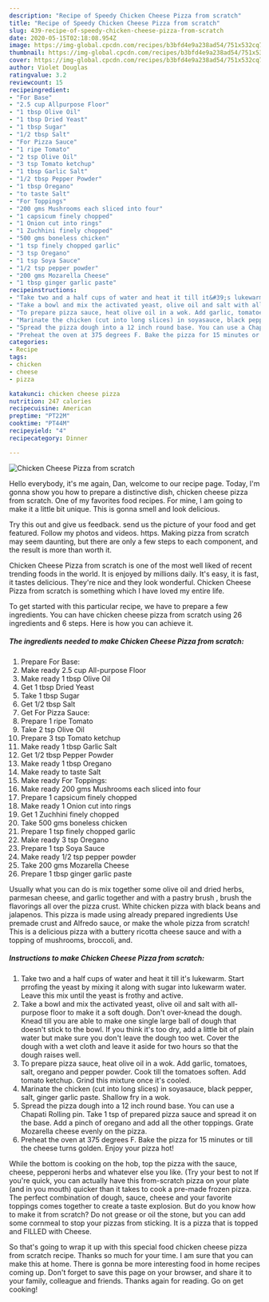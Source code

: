 ```yaml
---
description: "Recipe of Speedy Chicken Cheese Pizza from scratch"
title: "Recipe of Speedy Chicken Cheese Pizza from scratch"
slug: 439-recipe-of-speedy-chicken-cheese-pizza-from-scratch
date: 2020-05-15T02:18:08.954Z
image: https://img-global.cpcdn.com/recipes/b3bfd4e9a238ad54/751x532cq70/chicken-cheese-pizza-from-scratch-recipe-main-photo.jpg
thumbnail: https://img-global.cpcdn.com/recipes/b3bfd4e9a238ad54/751x532cq70/chicken-cheese-pizza-from-scratch-recipe-main-photo.jpg
cover: https://img-global.cpcdn.com/recipes/b3bfd4e9a238ad54/751x532cq70/chicken-cheese-pizza-from-scratch-recipe-main-photo.jpg
author: Violet Douglas
ratingvalue: 3.2
reviewcount: 15
recipeingredient:
- "For Base"
- "2.5 cup Allpurpose Floor"
- "1 tbsp Olive Oil"
- "1 tbsp Dried Yeast"
- "1 tbsp Sugar"
- "1/2 tbsp Salt"
- "For Pizza Sauce"
- "1 ripe Tomato"
- "2 tsp Olive Oil"
- "3 tsp Tomato ketchup"
- "1 tbsp Garlic Salt"
- "1/2 tbsp Pepper Powder"
- "1 tbsp Oregano"
- "to taste Salt"
- "For Toppings"
- "200 gms Mushrooms each sliced into four"
- "1 capsicum finely chopped"
- "1 Onion cut into rings"
- "1 Zuchhini finely chopped"
- "500 gms boneless chicken"
- "1 tsp finely chopped garlic"
- "3 tsp Oregano"
- "1 tsp Soya Sauce"
- "1/2 tsp pepper powder"
- "200 gms Mozarella Cheese"
- "1 tbsp ginger garlic paste"
recipeinstructions:
- "Take two and a half cups of water and heat it till it&#39;s lukewarm. Start prrofing the yeast by mixing it along with sugar into lukewarm water. Leave this mix until the yeast is frothy and active."
- "Take a bowl and mix the activated yeast, olive oil and salt with all-purpose floor to make it a soft dough. Don&#39;t over-knead the dough. Knead till you are able to make one single large ball of dough that doesn&#39;t stick to the bowl. If you think it&#39;s too dry, add a little bit of plain water but make sure you don&#39;t leave the dough too wet. Cover the dough with a wet cloth and leave it aside for two hours so that the dough raises well."
- "To prepare pizza sauce, heat olive oil in a wok. Add garlic, tomatoes, salt, oregano and pepper powder. Cook till the tomatoes soften. Add tomato ketchup. Grind this mixture once it&#39;s cooled."
- "Marinate the chicken (cut into long slices) in soyasauce, black pepper, salt, ginger garlic paste. Shallow fry in a wok."
- "Spread the pizza dough into a 12 inch round base. You can use a Chapati Rolling pin. Take 1 tsp of prepared pizza sauce and spread it on the base. Add a pinch of oregano and add all the other toppings. Grate Mozarella cheese evenly on the pizza."
- "Preheat the oven at 375 degrees F. Bake the pizza for 15 minutes or till the cheese turns golden. Enjoy your pizza hot!"
categories:
- Recipe
tags:
- chicken
- cheese
- pizza

katakunci: chicken cheese pizza 
nutrition: 247 calories
recipecuisine: American
preptime: "PT22M"
cooktime: "PT44M"
recipeyield: "4"
recipecategory: Dinner

---
```



![Chicken Cheese Pizza from scratch](https://img-global.cpcdn.com/recipes/b3bfd4e9a238ad54/751x532cq70/chicken-cheese-pizza-from-scratch-recipe-main-photo.jpg)

Hello everybody, it's me again, Dan, welcome to our recipe page. Today, I'm gonna show you how to prepare a distinctive dish, chicken cheese pizza from scratch. One of my favorites food recipes. For mine, I am going to make it a little bit unique. This is gonna smell and look delicious.

Try this out and give us feedback. send us the picture of your food and get featured. Follow my photos and videos. https. Making pizza from scratch may seem daunting, but there are only a few steps to each component, and the result is more than worth it.

Chicken Cheese Pizza from scratch is one of the most well liked of recent trending foods in the world. It is enjoyed by millions daily. It's easy, it is fast, it tastes delicious. They're nice and they look wonderful. Chicken Cheese Pizza from scratch is something which I have loved my entire life.


To get started with this particular recipe, we have to prepare a few ingredients. You can have chicken cheese pizza from scratch using 26 ingredients and 6 steps. Here is how you can achieve it.

<!--inarticleads1-->

##### The ingredients needed to make Chicken Cheese Pizza from scratch:

1. Prepare For Base:
1. Make ready 2.5 cup All-purpose Floor
1. Make ready 1 tbsp Olive Oil
1. Get 1 tbsp Dried Yeast
1. Take 1 tbsp Sugar
1. Get 1/2 tbsp Salt
1. Get For Pizza Sauce:
1. Prepare 1 ripe Tomato
1. Take 2 tsp Olive Oil
1. Prepare 3 tsp Tomato ketchup
1. Make ready 1 tbsp Garlic Salt
1. Get 1/2 tbsp Pepper Powder
1. Make ready 1 tbsp Oregano
1. Make ready to taste Salt
1. Make ready For Toppings:
1. Make ready 200 gms Mushrooms each sliced into four
1. Prepare 1 capsicum finely chopped
1. Make ready 1 Onion cut into rings
1. Get 1 Zuchhini finely chopped
1. Take 500 gms boneless chicken
1. Prepare 1 tsp finely chopped garlic
1. Make ready 3 tsp Oregano
1. Prepare 1 tsp Soya Sauce
1. Make ready 1/2 tsp pepper powder
1. Take 200 gms Mozarella Cheese
1. Prepare 1 tbsp ginger garlic paste


Usually what you can do is mix together some olive oil and dried herbs, parmesan cheese, and garlic together and with a pastry brush , brush the flavorings all over the pizza crust. White chicken pizza with black beans and jalapenos. This pizza is made using already prepared ingredients Use premade crust and Alfredo sauce, or make the whole pizza from scratch! This is a delicious pizza with a buttery ricotta cheese sauce and with a topping of mushrooms, broccoli, and. 

<!--inarticleads2-->

##### Instructions to make Chicken Cheese Pizza from scratch:

1. Take two and a half cups of water and heat it till it&#39;s lukewarm. Start prrofing the yeast by mixing it along with sugar into lukewarm water. Leave this mix until the yeast is frothy and active.
1. Take a bowl and mix the activated yeast, olive oil and salt with all-purpose floor to make it a soft dough. Don&#39;t over-knead the dough. Knead till you are able to make one single large ball of dough that doesn&#39;t stick to the bowl. If you think it&#39;s too dry, add a little bit of plain water but make sure you don&#39;t leave the dough too wet. Cover the dough with a wet cloth and leave it aside for two hours so that the dough raises well.
1. To prepare pizza sauce, heat olive oil in a wok. Add garlic, tomatoes, salt, oregano and pepper powder. Cook till the tomatoes soften. Add tomato ketchup. Grind this mixture once it&#39;s cooled.
1. Marinate the chicken (cut into long slices) in soyasauce, black pepper, salt, ginger garlic paste. Shallow fry in a wok.
1. Spread the pizza dough into a 12 inch round base. You can use a Chapati Rolling pin. Take 1 tsp of prepared pizza sauce and spread it on the base. Add a pinch of oregano and add all the other toppings. Grate Mozarella cheese evenly on the pizza.
1. Preheat the oven at 375 degrees F. Bake the pizza for 15 minutes or till the cheese turns golden. Enjoy your pizza hot!


While the bottom is cooking on the hob, top the pizza with the sauce, cheese, pepperoni herbs and whatever else you like. (Try your best to not If you&#39;re quick, you can actually have this from-scratch pizza on your plate (and in you mouth) quicker than it takes to cook a pre-made frozen pizza. The perfect combination of dough, sauce, cheese and your favorite toppings comes together to create a taste explosion. But do you know how to make it from scratch? Do not grease or oil the stone, but you can add some cornmeal to stop your pizzas from sticking. It is a pizza that is topped and FILLED with Cheese. 

So that's going to wrap it up with this special food chicken cheese pizza from scratch recipe. Thanks so much for your time. I am sure that you can make this at home. There is gonna be more interesting food in home recipes coming up. Don't forget to save this page on your browser, and share it to your family, colleague and friends. Thanks again for reading. Go on get cooking!
